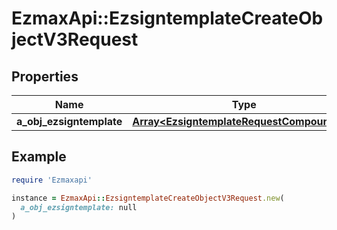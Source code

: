 # EzmaxApi::EzsigntemplateCreateObjectV3Request

## Properties

| Name | Type | Description | Notes |
| ---- | ---- | ----------- | ----- |
| **a_obj_ezsigntemplate** | [**Array&lt;EzsigntemplateRequestCompoundV3&gt;**](EzsigntemplateRequestCompoundV3.md) |  |  |

## Example

```ruby
require 'Ezmaxapi'

instance = EzmaxApi::EzsigntemplateCreateObjectV3Request.new(
  a_obj_ezsigntemplate: null
)
```

